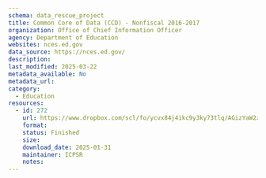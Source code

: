 ```yaml
---
schema: data_rescue_project 
title: Common Core of Data (CCD) - Nonfiscal 2016-2017
organization: Office of Chief Information Officer
agency: Department of Education
websites: nces.ed.gov
data_source: https://nces.ed.gov/
description: 
last_modified: 2025-03-22
metadata_available: No
metadata_url: 
category:
  - Education
resources:
  - id: 272
    url: https://www.dropbox.com/scl/fo/ycvx84j4ikc9y3ky73tlq/AGizYaW2zwuia9gfE0BhnUY?rlkey=mazkhspk8pvbvov4psun8s8of&dl=0
    format: 
    status: Finished
    size: 
    download_date: 2025-01-31
    maintainer: ICPSR
    notes: 
---
```


